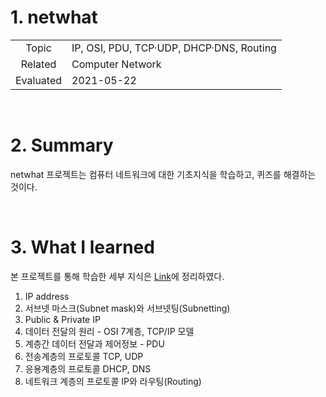 # 1. netwhat

|           |                                          |
| :-------: | ---------------------------------------- |
|   Topic   | IP, OSI, PDU, TCP·UDP, DHCP·DNS, Routing |
|  Related  | Computer Network                         |
| Evaluated | 2021-05-22                               |

<br/>

# 2. Summary

netwhat 프로젝트는 컴퓨터 네트워크에 대한 기초지식을 학습하고, 퀴즈를 해결하는 것이다.

<br/>

# 3. What I learned

본 프로젝트를 통해 학습한 세부 지식은 [Link](https://efilevol42.oopy.io/936aeade-55c7-45ab-a0d9-ba067f56324d)에 정리하였다.

1. IP address
2. 서브넷 마스크(Subnet mask)와 서브넷팅(Subnetting)
3. Public & Private IP
4. 데이터 전달의 원리 - OSI 7계층, TCP/IP 모델
5. 계층간 데이터 전달과 제어정보 - PDU
6. 전송계층의 프로토콜 TCP, UDP
7. 응용계층의 프로토콜 DHCP, DNS
8. 네트워크 계층의 프로토콜 IP와 라우팅(Routing)
